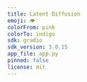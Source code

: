 ```yaml
---
title: Latent Diffusion
emoji: 👁
colorFrom: pink
colorTo: indigo
sdk: gradio
sdk_version: 3.0.15
app_file: app.py
pinned: false
license: mit
---
```


